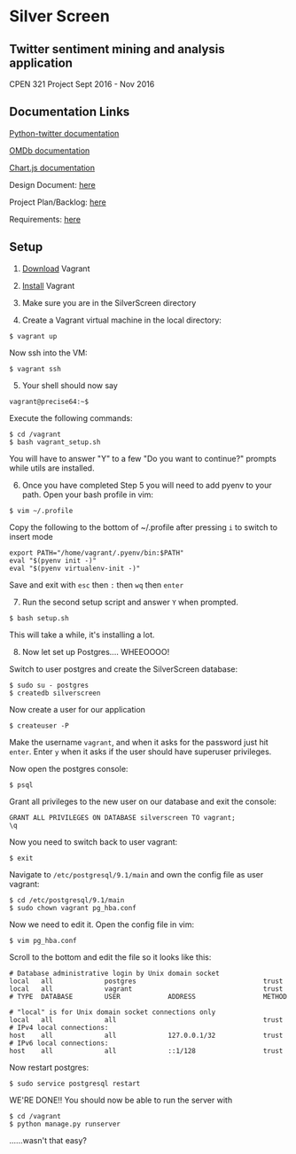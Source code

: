 # Silver Screen
## Twitter sentiment mining and analysis application

CPEN 321 Project Sept 2016 - Nov 2016

## Documentation Links
[Python-twitter documentation](https://github.com/bear/python-twitter)

[OMDb documentation](https://github.com/dgilland/omdb.py)

[Chart.js documentation](http://www.chartjs.org/docs/#bubble-chart-introduction)

Design Document: [here](https://docs.google.com/document/d/1dcyPxOl4ow4xKoFgt6TrqmlBqRJRLbmeUN1lyH9fY58/edit#)

Project Plan/Backlog: [here](https://docs.google.com/spreadsheets/d/1o6x0yL5FPlVRYyGUr6k0v0zUYX_COgLFxeTlp4fbnfA/edit#gid=0)

Requirements: [here](https://docs.google.com/document/d/1CNddmEScitOrEP2MNHRjLysgsNNTds0RgeEN0csd7kU/edit)

## Setup

1. [Download](https://www.vagrantup.com/downloads.html) Vagrant

2. [Install](https://www.vagrantup.com/docs/getting-started/) Vagrant

3. Make sure you are in the SilverScreen directory

4. Create a Vagrant virtual machine in the local directory:
```shell
$ vagrant up
```
Now ssh into the VM:
```shell
$ vagrant ssh
```

5. Your shell should now say
```shell
vagrant@precise64:~$
```
Execute the following commands:
```shell
$ cd /vagrant
$ bash vagrant_setup.sh
```
You will have to answer "Y" to a few "Do you want to continue?" prompts while utils are installed.

6. Once you have completed Step 5 you will need to add pyenv to your path. Open your bash profile in vim:
```shell
$ vim ~/.profile
```
Copy the following to the bottom of ~/.profile after pressing ```i``` to switch to insert mode
```shell
export PATH="/home/vagrant/.pyenv/bin:$PATH"
eval "$(pyenv init -)"
eval "$(pyenv virtualenv-init -)"
```
Save and exit with ```esc``` then ``` : ``` then ```wq``` then ```enter```

7. Run the second setup script and answer ```Y``` when prompted.
```shell
$ bash setup.sh
```
This will take a while, it's installing a lot.

8. Now let set up Postgres.... WHEEOOOO!

Switch to user postgres and create the SilverScreen database:
```shell
$ sudo su - postgres
$ createdb silverscreen
```
Now create a user for our application
```shell
$ createuser -P
```
Make the username ```vagrant```, and when it asks for the password just hit ```enter```.
Enter ```y``` when it asks if the user should have superuser privileges.

Now open the postgres console:
```shell
$ psql
```

Grant all privileges to the new user on our database and exit the console:
```shell
GRANT ALL PRIVILEGES ON DATABASE silverscreen TO vagrant;
\q
```

Now you need to switch back to user vagrant:
```shell
$ exit
```

Navigate to ```/etc/postgresql/9.1/main``` and own the config file as user vagrant:
```shell
$ cd /etc/postgresql/9.1/main
$ sudo chown vagrant pg_hba.conf
```

Now we need to edit it. Open the config file in vim:
```shell
$ vim pg_hba.conf
```

Scroll to the bottom and edit the file so it looks like this:
```
# Database administrative login by Unix domain socket
local   all             postgres                                trust
local   all             vagrant                                 trust
# TYPE  DATABASE        USER            ADDRESS                 METHOD

# "local" is for Unix domain socket connections only
local   all             all                                     trust
# IPv4 local connections:
host    all             all             127.0.0.1/32            trust
# IPv6 local connections:
host    all             all             ::1/128                 trust
```

Now restart postgres:
```shell
$ sudo service postgresql restart
```

WE'RE DONE!! You should now be able to run the server with
```shell
$ cd /vagrant
$ python manage.py runserver
```

......wasn't that easy?
